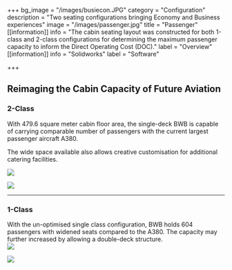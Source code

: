 +++
bg_image = "/images/busiecon.JPG"
category = "Configuration"
description = "Two seating configurations bringing Economy and Business experiences"
image = "/images/passenger.jpg"
title = "Passenger"
[[information]]
info = "The cabin seating layout was constructed for both 1-class and 2-class configurations for determining the maximum passenger capacity to inform the Direct Operating Cost (DOC)."
label = "Overview"
[[information]]
info = "Solidworks"
label = "Software"

+++
## **Reimaging the Cabin Capacity of Future Aviation**

### **2-Class**

With 479.6 square meter cabin floor area, the single-deck BWB is capable of carrying comparable number of passengers with the current largest passenger aircraft A380.

The wide space available also allows creative customisation for additional catering facilities.

![](/images/3-2-class-layout.JPG)

![](/images/proj-pass1.JPG)

***

### **1-Class**

With the un-optimised single class configuration, BWB holds 604 passengers with widened seats compared to the A380. The capacity may further increased by allowing a double-deck structure.  
![](/images/3-single-class-layout.JPG)

![](/images/proj-pass2.JPG)